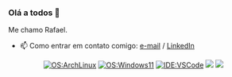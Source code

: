 ### Olá a todos 👋

<!--
**rafadori/rafadori** is a ✨ _special_ ✨ repository because its `README.md` (this file) appears on your GitHub profile.

Here are some ideas to get you started:

- 🔭 I’m currently working on ...
- 🌱 I’m currently learning ...
- 👯 I’m looking to collaborate on ...
- 🤔 I’m looking for help with ...
- 💬 Ask me about ...
- 📫 How to reach me: ...
- 😄 Pronouns: ...
- ⚡ Fun fact: ...
![Snake animation](https://github.com/rafadori/rafadori/blob/output/github-contribution-grid-snake.svg)
-->

Me chamo Rafael.

- 📫 Como entrar em contato comigo: [e-mail](mailto:rafadori26@gmail.com) / [LinkedIn](https://www.linkedin.com/in/rafael-ramos-38a83a231/)

<div align="center">
  
  [![OS:ArchLinux](https://img.shields.io/badge/OS-ArchLinux-blue?style=for-the-badge&logo=arch-linux)](https://archlinux.org)
  [![OS:Windows11](https://img.shields.io/badge/OS-Windows11-blue?style=for-the-badge&logo=microsoft)](https://www.microsoft.com)
  [![IDE:VSCode](https://img.shields.io/badge/IDE-VSCode-blue?style=for-the-badge&logo=visualstudiocode)](https://code.visualstudio.com/)
  <a href = "mailto:rafadori26@gmail.com"><img src="https://img.shields.io/badge/-Gmail-%23333?style=for-the-badge&logo=gmail&logoColor=white" target="_blank"></a>
  <a href="https://www.linkedin.com/in/rafael-ramos-38a83a231/" target="_blank"><img src="https://img.shields.io/badge/-LinkedIn-%230077B5?style=for-the-badge&logo=linkedin&logoColor=white" target="_blank"></a> 

